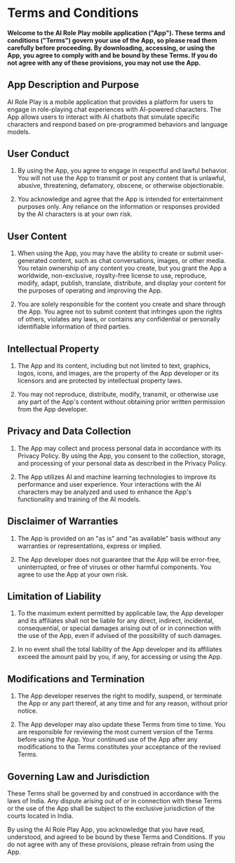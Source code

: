 # Terms and Conditions

#### Welcome to the AI Role Play mobile application ("App"). These terms and conditions ("Terms") govern your use of the App, so please read them carefully before proceeding. By downloading, accessing, or using the App, you agree to comply with and be bound by these Terms. If you do not agree with any of these provisions, you may not use the App.

## App Description and Purpose

AI Role Play is a mobile application that provides a platform for users to engage in role-playing chat experiences with AI-powered characters. The App allows users to interact with AI chatbots that simulate specific characters and respond based on pre-programmed behaviors and language models.

## User Conduct

1. By using the App, you agree to engage in respectful and lawful behavior. You will not use the App to transmit or post any content that is unlawful, abusive, threatening, defamatory, obscene, or otherwise objectionable.

2. You acknowledge and agree that the App is intended for entertainment purposes only. Any reliance on the information or responses provided by the AI characters is at your own risk.

## User Content

1. When using the App, you may have the ability to create or submit user-generated content, such as chat conversations, images, or other media. You retain ownership of any content you create, but you grant the App a worldwide, non-exclusive, royalty-free license to use, reproduce, modify, adapt, publish, translate, distribute, and display your content for the purposes of operating and improving the App.

2. You are solely responsible for the content you create and share through the App. You agree not to submit content that infringes upon the rights of others, violates any laws, or contains any confidential or personally identifiable information of third parties.

## Intellectual Property

1. The App and its content, including but not limited to text, graphics, logos, icons, and images, are the property of the App developer or its licensors and are protected by intellectual property laws.

2. You may not reproduce, distribute, modify, transmit, or otherwise use any part of the App's content without obtaining prior written permission from the App developer.

## Privacy and Data Collection

1. The App may collect and process personal data in accordance with its Privacy Policy. By using the App, you consent to the collection, storage, and processing of your personal data as described in the Privacy Policy.

2. The App utilizes AI and machine learning technologies to improve its performance and user experience. Your interactions with the AI characters may be analyzed and used to enhance the App's functionality and training of the AI models.

## Disclaimer of Warranties

1. The App is provided on an "as is" and "as available" basis without any warranties or representations, express or implied.

2. The App developer does not guarantee that the App will be error-free, uninterrupted, or free of viruses or other harmful components. You agree to use the App at your own risk.

## Limitation of Liability

1. To the maximum extent permitted by applicable law, the App developer and its affiliates shall not be liable for any direct, indirect, incidental, consequential, or special damages arising out of or in connection with the use of the App, even if advised of the possibility of such damages.

2. In no event shall the total liability of the App developer and its affiliates exceed the amount paid by you, if any, for accessing or using the App.

## Modifications and Termination

1. The App developer reserves the right to modify, suspend, or terminate the App or any part thereof, at any time and for any reason, without prior notice.

2. The App developer may also update these Terms from time to time. You are responsible for reviewing the most current version of the Terms before using the App. Your continued use of the App after any modifications to the Terms constitutes your acceptance of the revised Terms.

## Governing Law and Jurisdiction

These Terms shall be governed by and construed in accordance with the laws of India. Any dispute arising out of or in connection with these Terms or the use of the App shall be subject to the exclusive jurisdiction of the courts located in India.

By using the AI Role Play App, you acknowledge that you have read, understood, and agreed to be bound by these Terms and Conditions. If you do not agree with any of these provisions, please refrain from using the App.